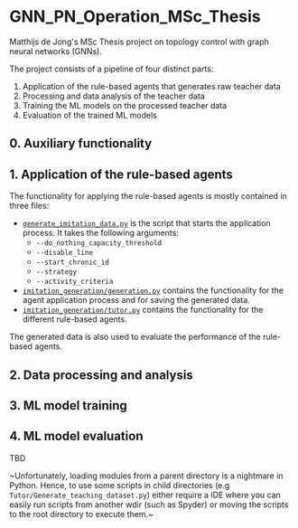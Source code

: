 # GNN_PN_Operation_MSc_Thesis

Matthijs de Jong's MSc Thesis project on topology control with graph neural networks (GNNs).

The project consists of a pipeline of four distinct parts:
1. Application of the rule-based agents that generates raw teacher data
2. Processing and data analysis of the teacher data
3. Training the ML models on the processed teacher data
4. Evaluation of the trained ML models

## 0. Auxiliary functionality


## 1. Application of the rule-based agents

The functionality for applying the rule-based agents is mostly contained in three files:
- [`generate_imitation_data.py`](generate_imitation_data.py) is the script that starts the application process. It takes the following arguments:
  - `--do_nothing_capacity_threshold`
  - `--disable_line`
  - `--start_chronic_id`
  - `--strategy`
  - `--activity_criteria`
- [`imitation_generation/generation.py`](imitation_generation/generation.py) contains the functionality for the agent application process and for saving the generated data. 
- [`imitation_generation/tutor.py`](imitation_generation/tutor.py) contains the functionality for the different rule-based agents. 

The generated data is also used to evaluate the performance of the rule-based agents.

## 2. Data processing and analysis


## 3. ML model training


## 4. ML model evaluation
TBD

~Unfortunately, loading modules from a parent directory is a nightmare in Python. Hence, to use some scripts in child directories (e.g `Tutor/Generate_teaching_dataset.py`) either require a IDE where you can easily run scripts from another wdir (such as Spyder) or moving the scripts to the root directory to execute them.~
